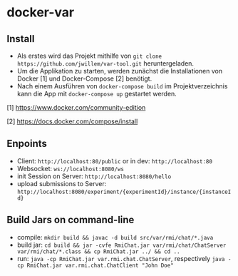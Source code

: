 # docker-var
## Install
- Als erstes wird das Projekt mithilfe von `git clone https://github.com/jwillem/var-tool.git` heruntergeladen.
- Um die Applikation zu starten, werden zunächst die Installationen von Docker [1] und Docker-Compose [2] benötigt.
- Nach einem Ausführen von `docker-compose build` im Projektverzeichnis kann die App mit `docker-compose up` gestartet werden.

[1] https://www.docker.com/community-edition

[2] https://docs.docker.com/compose/install
## Enpoints
- Client: `http://localhost:80/public` or in dev: `http://localhost:80`
- Websocket: `ws://localhost:8080/ws`
- init Session on Server: `http://localhost:8080/hello`
- upload submissions to Server: `http://localhost:8080/experiment/{experimentId}/instance/{instanceId}`

## Build Jars on command-line
- compile: `mkdir build && javac -d build src/var/rmi/chat/*.java`
- build jar: `cd build && jar -cvfe RmiChat.jar var/rmi/chat/ChatServer var/rmi/chat/*.class && cp RmiChat.jar ../ && cd ..`
- run: `java -cp RmiChat.jar var.rmi.chat.ChatServer`, respectively `java -cp RmiChat.jar var.rmi.chat.ChatClient "John Doe"`
